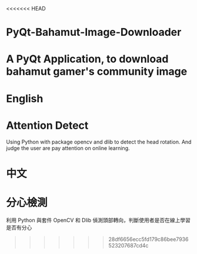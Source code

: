 <<<<<<< HEAD
# PyQt-Bahamut-Image-Downloader
 A PyQt Application, to download bahamut gamer's community image
=======
# English
# Attention Detect
Using Python with package opencv and dlib to detect the head rotation. And judge the user are pay attention on online learning.


# 中文
# 分心檢測
利用 Python 與套件 OpenCV 和 Dlib 偵測頭部轉向，判斷使用者是否在線上學習是否有分心
>>>>>>> 28df6656ecc5fd179c86bee7936523207687cd4c
